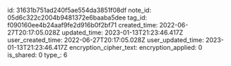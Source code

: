 id: 31631b751ad240f5ae554da3851f08df
note_id: 05d6c322c2004b9481372e6baaba5dee
tag_id: f090160ee4b24aaf9fe2d916b0f2bf71
created_time: 2022-06-27T20:17:05.028Z
updated_time: 2023-01-13T21:23:46.417Z
user_created_time: 2022-06-27T20:17:05.028Z
user_updated_time: 2023-01-13T21:23:46.417Z
encryption_cipher_text: 
encryption_applied: 0
is_shared: 0
type_: 6